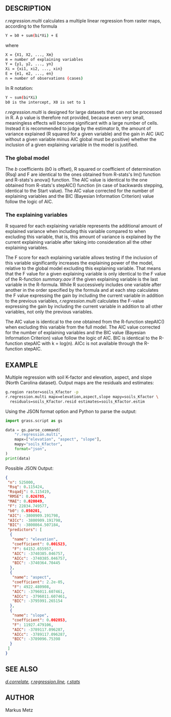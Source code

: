 ## DESCRIPTION

*r.regression.multi* calculates a multiple linear regression from raster
maps, according to the formula

```sh
Y = b0 + sum(bi*Xi) + E
```

where

```sh
X = {X1, X2, ..., Xm}
m = number of explaining variables
Y = {y1, y2, ..., yn}
Xi = {xi1, xi2, ..., xin}
E = {e1, e2, ..., en}
n = number of observations (cases)
```

In R notation:

```sh
Y ~ sum(bi*Xi)
b0 is the intercept, X0 is set to 1
```

*r.regression.multi* is designed for large datasets that can not be
processed in R. A p value is therefore not provided, because even very
small, meaningless effects will become significant with a large number
of cells. Instead it is recommended to judge by the estimator b, the
amount of variance explained (R squared for a given variable) and the
gain in AIC (AIC without a given variable minus AIC global must be
positive) whether the inclusion of a given explaining variable in the
model is justified.

### The global model

The *b* coefficients (b0 is offset), R squared or coefficient of
determination (Rsq) and F are identical to the ones obtained from
R-stats's lm() function and R-stats's anova() function. The AIC value is
identical to the one obtained from R-stats's stepAIC() function (in case
of backwards stepping, identical to the Start value). The AIC value
corrected for the number of explaining variables and the BIC (Bayesian
Information Criterion) value follow the logic of AIC.

### The explaining variables

R squared for each explaining variable represents the additional amount
of explained variance when including this variable compared to when
excluding this variable, that is, this amount of variance is explained
by the current explaining variable after taking into consideration all
the other explaining variables.

The F score for each explaining variable allows testing if the inclusion
of this variable significantly increases the explaining power of the
model, relative to the global model excluding this explaining variable.
That means that the F value for a given explaining variable is only
identical to the F value of the R-function *summary.aov* if the given
explaining variable is the last variable in the R-formula. While R
successively includes one variable after another in the order specified
by the formula and at each step calculates the F value expressing the
gain by including the current variable in addition to the previous
variables, *r.regression.multi* calculates the F-value expressing the
gain by including the current variable in addition to all other
variables, not only the previous variables.

The AIC value is identical to the one obtained from the R-function
stepAIC() when excluding this variable from the full model. The AIC
value corrected for the number of explaining variables and the BIC value
(Bayesian Information Criterion) value follow the logic of AIC. BIC is
identical to the R-function stepAIC with k = log(n). AICc is not
available through the R-function stepAIC.

## EXAMPLE

Multiple regression with soil K-factor and elevation, aspect, and slope
(North Carolina dataset). Output maps are the residuals and estimates:

```sh
g.region raster=soils_Kfactor -p
r.regression.multi mapx=elevation,aspect,slope mapy=soils_Kfactor \
  residuals=soils_Kfactor.resid estimates=soils_Kfactor.estim
```

Using the JSON format option and Python to parse the output:

```python
import grass.script as gs

data = gs.parse_command(
    "r.regression.multi",
    mapx=["elevation", "aspect", "slope"],
    mapy="soils_Kfactor",
    format="json",
)
print(data)
```

Possible JSON Output:

```json
{
 "n": 525000,
 "Rsq": 0.115424,
 "Rsqadj": 0.115419,
 "RMSE": 0.026785,
 "MAE": 0.020049,
 "F": 22834.749577,
 "b0": 0.050201,
 "AIC": -3800909.191798,
 "AICc": -3800909.191798,
 "BIC": -3800864.507184,
 "predictors": [
  {
   "name": "elevation",
   "coefficient": 0.001523,
   "F": 64152.655957,
   "AIC": -3740385.046757,
   "AICc": -3740385.046757,
   "BIC": -3740364.70445
  },
  {
   "name": "aspect",
   "coefficient": 2.2e-05,
   "F": 4922.480908,
   "AIC": -3796011.607461,
   "AICc": -3796011.607461,
   "BIC": -3795991.265154
  },
  {
   "name": "slope",
   "coefficient": 0.002853,
   "F": 11927.479106,
   "AIC": -3789117.096287,
   "AICc": -3789117.096287,
   "BIC": -3789096.75398
  }
 ]
}
```

## SEE ALSO

*[d.correlate](d.correlate.md),
[r.regression.line](r.regression.line.md), [r.stats](r.stats.md)*

## AUTHOR

Markus Metz
